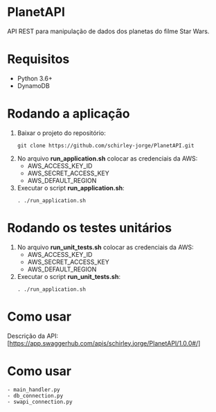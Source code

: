 # PlanetAPI

API REST para manipulação de dados dos planetas do filme Star Wars.

# Requisitos
- Python 3.6+
- DynamoDB

# Rodando a aplicação

1. Baixar o projeto do repositório:
    ```
    git clone https://github.com/schirley-jorge/PlanetAPI.git
    ```
2. No arquivo **run_application.sh** colocar as credenciais da AWS:
   - AWS_ACCESS_KEY_ID
   - AWS_SECRET_ACCESS_KEY
   - AWS_DEFAULT_REGION
3. Executar o script **run_application.sh**:
    ```
    . ./run_application.sh
    ```
    
# Rodando os testes unitários

1. No arquivo **run_unit_tests.sh** colocar as credenciais da AWS:
   - AWS_ACCESS_KEY_ID
   - AWS_SECRET_ACCESS_KEY
   - AWS_DEFAULT_REGION
2. Executar o script **run_unit_tests.sh**:
    ```
    . ./run_application.sh
    ```
    
# Como usar

Descrição da API: [https://app.swaggerhub.com/apis/schirley.jorge/PlanetAPI/1.0.0#/]

# Como usar
    - main_handler.py
    - db_connection.py
    - swapi_connection.py
